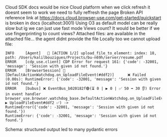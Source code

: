 Cloud SDK docs would be nice
Cloud platform when we click refresh it doesnt seem to work we need to fully reffresh the page 
Broken API reference link at https://docs.cloud.browser-use.com/get-started/quickstart is broken in docs (localhost:3001)
Using O3 as default model can be really slow but ig we can just use fast mode
Views count? It would be better if we use fingerprinting to count views?
Attached files: are available in the attached file... the agent didnt provide the file
Locally too we cannot upload file: 
```
INFO     [Agent]   🦾 [ACTION 1/2] upload_file_to_element: index: 18, path: /Users/kalilbouzigues/Projects/bu-n69h/server/resume.pdf
ERROR    [cdp_use.client] CDP Error for request 161: {'code': -32001, 'message': 'Session with given id not found.'}
ERROR    [BrowserSession] 🚌 [DefaultActionWatchdog.on_UploadFileEvent(#ddf2)]      ❌ Failed (0.00s): RuntimeError: {'code': -32001, 'message': 'Session with given id not found.'}
ERROR    [bubus] ❌ EventBus_b020182f🟢(⏳ 0 | ▶️ 0 | ✅ 50 ➡️ 30 👂) Error in event handler browser_use.browser.watchdog_base.DefaultActionWatchdog.on_UploadFileEvent(?▶ UploadFileEvent#ddf2 ✅) -> 
RuntimeError({'code': -32001, 'message': 'Session with given id not found.'})
RuntimeError: {'code': -32001, 'message': 'Session with given id not found.'}
```
Schema: structured output led to many pydantic errors